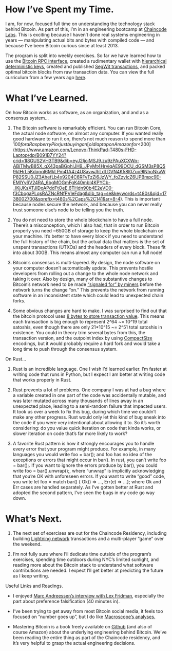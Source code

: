 # How I’ve Spent my Time.

I am, for now, focused full time on understanding the technology stack behind Bitcoin. As part of this, I’m in an engineering bootcamp at [Chaincode Labs](https://chaincode.com/). This is exciting because I haven’t done real systems engineering in years — manipulating actual bits and bytes with compiled code — and because I’ve been Bitcoin curious since at least 2013.

The program is split into weekly exercises. So far we have learned how to use the [Bitcoin RPC interface](https://developer.bitcoin.org/reference/rpc/), created a rudimentary wallet with [hierarchical deterministic keys](https://github.com/bitcoin/bips/blob/master/bip-0032.mediawiki), created and published [SegWit transactions](https://en.wikipedia.org/wiki/SegWit?useskin=vector), and packed optimal bitcoin blocks from raw transaction data. You can view the full curriculum from a few years ago [here](https://chaincode.gitbook.io/seminars).

# What I’ve Learned.

On how Bitcoin works as software, as an organization, and and as a consensus system…

1. The Bitcoin software is remarkably efficient. You can run Bitcoin Core, the actual node software, on almost any computer. If you wanted really good hardware to run it on, there’s not much reason to spend more than $100 for a Raspberry Pi or just buying an [old laptop on Amazon for <$200](https://www.amazon.com/Lenovo-ThinkPad-T480s-FHD-Laptop/dp/B091B7YY24?crid=1I8GUS2VH3TB9&dib=eyJ2IjoiMSJ9.zu9zPAuXCXWp-ABiTMwB85X_qX43paBGphlJH9_JPyMt4HrviqAE99OCU_dGSM3sP8Q59ktHrL5KdqnqI6MkLPm41A4z4U8avwJhLdLDVN4K58l0Zuo9lNhoNkaWP82SSU0JZ3AhefLb4x9204C6RFvTzZi6JzWY_foZzvIcZ6UPBmpc9E-EMlYy6V24RA_6bgMOGmFgK40mbI4KPYCb-_lKjJKsXTJlDoAPddFtOeE.6THdn90b4E2eVD0-f3CbogaPLqsRAZNcRNfPVleFdag&dib_tag=se&keywords=t480s&qid=1738002700&sprefix=t480s%2Caps%2C141&sr=8-4). This is important because nodes secure the network, and because you can never really trust someone else’s node to be telling you the truth.

2. You do not need to store the whole blockchain to have a full node. There’s a misconception, which I also had, that in order to run Bitcoin properly you need ~650GB of storage to keep the whole blockchain on your machine. It’s better to have every block if you need to understand the full history of the chain, but the actual data that matters is the set of unspent transactions (UTXOs) and the headers of every block. These fit into about 30GB. This means almost any computer can run a full node!

3. Bitcoin’s consensus is multi-layered. By design, the node software on your computer doesn’t automatically update. This prevents hostile developers from rolling out a change to the whole node network and taking it over. Also by design, many of the substantive changes to Bitcoin’s network need to be made [“signaled for” by miners](https://bitcoinmagazine.com/technical/bip-91-has-activated-heres-what-means-and-what-it-does-not) before the network turns the change “on.” This prevents the network from running software in an inconsistent state which could lead to unexpected chain forks.

4. Some obvious changes are hard to make. I was surprised to find out that the bitcoin protocol uses [8 bytes to store transaction value](https://developer.bitcoin.org/reference/transactions.html#txout-a-transaction-output). This means each transaction is big enough to represent 2^64 ~= 10^19 total satoshis, even though there are only 21\*10^15 ~= 2^51 total satoshis in existence. You could in theory trim several bytes from this, the transaction version, and the outpoint index by using [CompactSize](https://btcinformation.org/en/developer-reference#compactsize-unsigned-integers) encodings, but it would probably require a hard fork and would take a long time to push through the consensus system.

On Rust…

1. Rust is an incredible language. One I wish I’d learned earlier. I’m faster at writing code that runs in Python, but I expect I am better at writing code that works properly in Rust.

2. Rust prevents a lot of problems. One company I was at had a bug where a variable created in one part of the code was accidentally mutable, and was later mutated across many thousands of lines away in an unexpected place, leading to a semi-random failure that impacted users. It took us over a week to fix this bug, during which time we couldn’t make any other progress. Rust would only let this kind of bug sneak into the code if you were very intentional about allowing it to. So it’s worth considering: do you value quick iteration on code that kinda works, or slower iteration on code that’s far more likely to work?

3. A favorite Rust pattern is how it strongly encourages you to handle every error that your program might produce. For example, in many languages you would write foo = bar(); and foo has no idea of the exceptions or errors that might occur in bar(). In rust, you can’t write foo = bar();. If you want to ignore the errors produce by bar(), you could write foo = bar().unwrap();, where “unwrap” is implicitly acknowledging that you’re OK with unforeseen errors. If you want to write “good” code, you write let foo = match bar() { Ok() => …, Err(e) => …}; where Ok and Err cases are handled separately. As I’ve gotten better at Rust and adopted the second pattern, I’ve seen the bugs in my code go way down.

# What’s Next.

1. The next set of exercises are out for the Chaincode Residency, including building [Lightning network](https://lightning.network/) transactions and a multi-player “game” over the weekend.

2. I’m not fully sure where I’ll dedicate time outside of the program’s exercises, spending time outdoors during NYC’s limited sunlight, and reading more about the Bitcoin stack to understand what software contributions are needed. I expect I’ll get better at predicting the future as I keep writing.

Useful Links and Readings.

- I enjoyed [Marc Andreessen’s interview with Lex Fridman](https://www.youtube.com/watch?v=OHWnPOKh_S0), especially the part about preference falsification (40 minutes in).

- I’ve been trying to get away from most Bitcoin social media, it feels too focused on “number goes up”, but I do like [Macroscope’s analyses.](https://x.com/MacroScope17/status/1882763374598955125)

- Mastering Bitcoin is a book freely available on [Github](https://github.com/bitcoinbook/bitcoinbook) (and also of course Amazon) about the underlying engineering behind Bitcoin. We’ve been reading the entire thing as part of the Chaincode residency, and it’s very helpful to grasp the actual engineering decisions.
